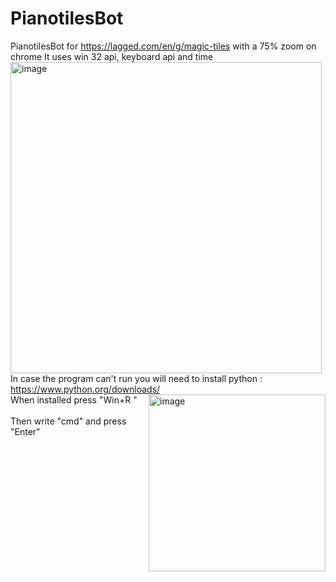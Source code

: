 # PianotilesBot
PianotilesBot for https://lagged.com/en/g/magic-tiles with a 75% zoom on chrome
It uses win 32 api, keyboard api and time 
<img width="498" alt="image" src="https://github.com/AnCarsenat/PianotilesBot/assets/87574028/b6008060-2bee-4bd9-9eb6-9ab66b7408c1">
<br >
In case the program can't run you will need to install python : https://www.python.org/downloads/
<br > When installed press "Win+R "
<img align="right" width="283" alt="image" src="https://github.com/AnCarsenat/PianotilesBot/assets/87574028/940196fe-0dcb-4873-97d2-065af696275b">
<br >
<br > Then write "cmd" and press "Enter"

